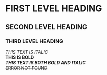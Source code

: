 # FIRST LEVEL HEADING
## SECOND LEVEL HEADING
### THIRD LEVEL HEADING
*THIS TEXT IS ITALIC*\
**THIS IS BOLD**\
***THIS TEXT IS BOTH BOLD AND ITALIC***\
 ~~ERROR NOT FOUND~~
